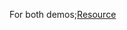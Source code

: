 For both demos;[Resource](https://medium.com/aws-certified-user-group-turkey/docker-%C3%BCzerine-genel-bak%C4%B1%C5%9F-kal%C4%B1c%C4%B1-veri-volume-bind-mount-ve-docker-compose-kullan%C4%B1m%C4%B1-27ce4e7510d3)
